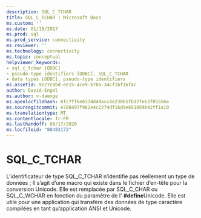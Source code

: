 ```yaml
---
description: SQL_C_TCHAR
title: SQL_C_TCHAR | Microsoft Docs
ms.custom: ''
ms.date: 01/19/2017
ms.prod: sql
ms.prod_service: connectivity
ms.reviewer: ''
ms.technology: connectivity
ms.topic: conceptual
helpviewer_keywords:
- sql_c_tchar [ODBC]
- pseudo-type identifiers [ODBC], SQL_C_TCHAR
- data types [ODBC], pseudo-type identifiers
ms.assetid: 9e27c8bd-ee15-4ce9-b70a-34cf1bf16f4c
author: David-Engel
ms.author: v-daenge
ms.openlocfilehash: 6fc7ff6e6334d49acc4e230b5fb12feb3f85556e
ms.sourcegitcommit: e700497f962e4c2274df16d9e651059b42ff1a10
ms.translationtype: MT
ms.contentlocale: fr-FR
ms.lasthandoff: 08/17/2020
ms.locfileid: "88483172"
---
```

# <a name="sql_c_tchar"></a>SQL_C_TCHAR
L’identificateur de type SQL_C_TCHAR n’identifie pas réellement un type de données ; Il s’agit d’une macro qui existe dans le fichier d’en-tête pour la conversion Unicode. Elle est remplacée par SQL_C_CHAR ou SQL_C_WCHAR en fonction du paramètre de l' **#define**Unicode. Elle est utile pour une application qui transfère des données de type caractère compilées en tant qu’application ANSI et Unicode.

